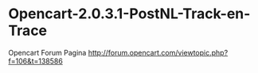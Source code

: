 # Opencart-2.0.3.1-PostNL-Track-en-Trace


Opencart Forum Pagina http://forum.opencart.com/viewtopic.php?f=106&t=138586
